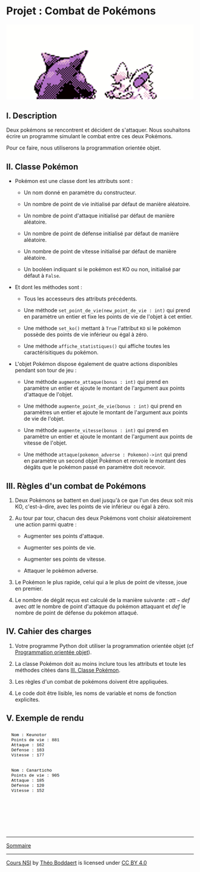 # Projet : Combat de Pokémons

<img src="./img/combat_de_pokemon.gif" width=600>

## I. Description

Deux pokémons se rencontrent et décident de s'attaquer. Nous souhaitons écrire un programme simulant le combat entre ces deux Pokémons.

Pour ce faire, nous utiliserons la programmation orientée objet.

## II. <a name="classe_pokemon"></a>Classe Pokémon

- Pokémon est une classe dont les attributs sont :

    + Un nom donné en paramètre du constructeur.

    + Un nombre de point de vie initialisé par défaut de manière aléatoire.

    + Un nombre de point d'attaque initialisé par défaut de manière aléatoire.

    + Un nombre de point de défense initialisé par défaut de manière aléatoire.

    + Un nombre de point de vitesse initialisé par défaut de manière aléatoire.

    + Un booléen indiquant si le pokémon est KO ou non, initialisé par défaut à `False`.

- Et dont les méthodes sont :

    + Tous les accesseurs des attributs précédents.

    + Une méthode `set_point_de_vie(new_point_de_vie : int)` qui prend en paramètre un entier et fixe les points de vie de l'objet à cet entier.

    + Une méthode `set_ko()` mettant à `True` l'attribut `KO` si le pokémon possède des points de vie inférieur ou égal à zéro.

    + Une méthode `affiche_statistiques()` qui affiche toutes les caractérisitiques du pokémon.

- L'objet Pokémon dispose également de quatre actions disponibles pendant son tour de jeu :

    + Une méthode `augmente_attaque(bonus : int)` qui prend en paramètre un entier et ajoute le montant de l'argument aux points d'attaque de l'objet.

    + Une méthode `augmente_point_de_vie(bonus : int)` qui prend en paramètres un entier et ajoute le montant de l'argument aux points de vie de l'objet.

    + Une méthode `augmente_vitesse(bonus : int)` qui prend en paramètre un entier et ajoute le montant de l'argument aux points de vitesse de l'objet.

    + Une méthode `attaque(pokemon_adverse : Pokemon)->int` qui prend en paramètre un second objet Pokémon et renvoie le montant des dégâts que le pokémon passé en paramètre doit recevoir.

## III. Règles d'un combat de Pokémons

1. Deux Pokémons se battent en duel jusqu'à ce que l'un des deux soit mis KO, c'est-à-dire, avec les points de vie inférieur ou égal à zéro.

2. Au tour par tour, chacun des deux Pokémons vont choisir aléatoirement une action parmi quatre :

    - Augmenter ses points d'attaque.

    - Augmenter ses points de vie.

    - Augmenter ses points de vitesse.

    - Attaquer le pokémon adverse.

3. Le Pokémon le plus rapide, celui qui a le plus de point de vitesse, joue en premier.

4. Le nombre de dégât reçus est calculé de la manière suivante : $att - def$ avec $att$ le nombre de point d'attaque du pokémon attaquant et $def$ le nombre de point de défense du pokémon attaqué.

## IV. Cahier des charges

1. Votre programme Python doit utiliser la programmation orientée objet (cf [Programmation orientée objet](./../Structures_de_données/Programmation_orientée_objet/Programmation_orientée_objet.md)).

2. La classe Pokémon doit au moins inclure tous les attributs et toute les méthodes citées dans [III. Classe Pokémon](#classe_pokemon).

3. Les règles d'un combat de pokémons doivent être appliquées.

4. Le code doit être lisible, les noms de variable et noms de fonction explicites.

## V. Exemple de rendu

<img src="./img/exemple_combat_de_pokemons.gif" width=500>

________

[Sommaire](./../README.md)

___________

<p xmlns:cc="http://creativecommons.org/ns#" xmlns:dct="http://purl.org/dc/terms/"><a property="dct:title" rel="cc:attributionURL" href="https://github.com/boddaert/nsi">Cours NSI</a> by <a rel="cc:attributionURL dct:creator" property="cc:attributionName" href="https://github.com/boddaert">Théo Boddaert</a> is licensed under <a href="https://creativecommons.org/licenses/by/4.0/?ref=chooser-v1" target="_blank" rel="license noopener noreferrer" style="display:inline-block;">CC BY 4.0</a>  <img style="height:22px!important;margin-left:3px;vertical-align:text-bottom;" src="https://mirrors.creativecommons.org/presskit/icons/cc.svg?ref=chooser-v1" alt="">  <img style="height:22px!important;margin-left:3px;vertical-align:text-bottom;" src="https://mirrors.creativecommons.org/presskit/icons/by.svg?ref=chooser-v1" alt=""></p> 